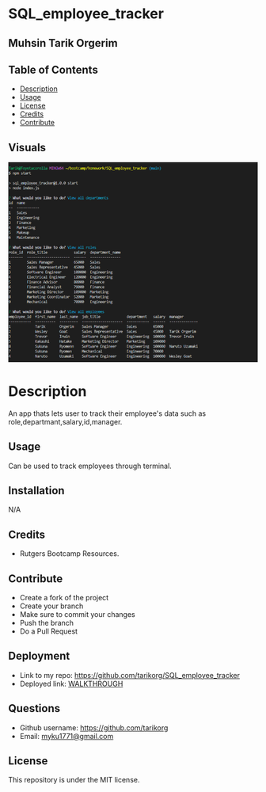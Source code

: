   # SQL_employee_tracker

  ## Muhsin Tarik Orgerim

  ## Table of Contents
  - [Description](#description)
  - [Usage](#usage)
  - [License](#license)
  - [Credits](#credits)
  - [Contribute](#contribute)
  


  ## Visuals
  <img src="Images/overview.png">
 

  # Description
  An app thats lets user to track their employee's data such as role,departmant,salary,id,manager.


  ## Usage
  Can be used to track employees through terminal.

  ## Installation
  N/A

  ## Credits
  - Rutgers Bootcamp Resources.

  ## Contribute
  - Create a fork of the project
  - Create your branch
  - Make sure to commit your changes
  - Push the branch
  - Do a Pull Request

  ## Deployment
  - Link to my repo: https://github.com/tarikorg/SQL_employee_tracker
  - Deployed link: [WALKTHROUGH](https://drive.google.com/file/d/1D6kkFzZxMoI0mZQH1lL1h-nMHvLg2Pwr/view?usp=sharing)
   
  ## Questions
  - Github username: https://github.com/tarikorg
  - Email: myku1771@gmail.com


  ## License
  This repository is under the MIT license.

